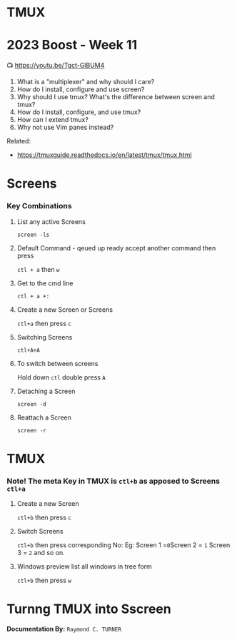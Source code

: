 # TMUX
# 2023 Boost - Week 11

📺 <https://youtu.be/Tgct-GlBUM4>

1. What is a "multiplexer" and why should I care?
1. How do I install, configure and use screen?
1. Why should I use tmux? What's the difference between screen and tmux?
1. How do I install, configure, and use tmux?
1. How can I extend tmux?
1. Why not use Vim panes instead?

Related:

* <https://tmuxguide.readthedocs.io/en/latest/tmux/tmux.html>


# Screens
### Key Combinations
1. List any active Screens

    `screen -ls`

1. Default Command - qeued up ready accept another command then press

    `ctl + a` then `w`

1. Get to the cmd line

    `ctl + a +:`

2. Create a new Screen or Screens

    `ctl+a` then press `c`

3. Switching Screens

    `ctl+A+A` 

1. To switch between screens

    Hold down `ctl` double press `A`

1. Detaching a Screen

    `screen -d`

1. Reattach a Screen

    `screen -r`

# TMUX
### Note! The meta Key in TMUX is `ctl+b` as apposed to Screens `ctl+a`
1. Create a new Screen

    `ctl+b` then press `c`

1. Switch Screens

    `ctl+b` then press corresponding No: Eg: Screen 1 =`0`Screen 2 = `1` Screen 3 = `2` and so on.

1. Windows preview list all windows in tree form

    `ctl+b` then press `w`

# Turnng TMUX into Sscreen

**Documentation By:** `Raymond C. TURNER`